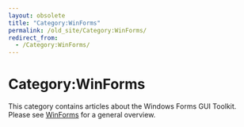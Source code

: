 ```yaml
---
layout: obsolete
title: "Category:WinForms"
permalink: /old_site/Category:WinForms/
redirect_from:
  - /Category:WinForms/
---
```


Category:WinForms
=================

This category contains articles about the Windows Forms GUI Toolkit. Please see [WinForms]({{site.github.url}}/old_site/WinForms "WinForms") for a general overview.

